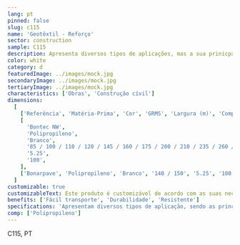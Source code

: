 ```yaml
---
lang: pt
pinned: false
slug: c115
name: 'Geotêxtil - Reforço'
sector: construction
sample: C115
description: Apresenta diversos tipos de aplicações, mas a sua prinicpal função é conceder a melhoria dos solos em termos de reforço e separação.
color: white
category: d
featuredImage: ../images/mock.jpg
secondaryImage: ../images/mock.jpg
tertiaryImage: ../images/mock.jpg
characteristics: ['Obras', 'Construção cívil']
dimensions:
  [
    ['Referência', 'Matéria-Prima', 'Cor', 'GRMS', 'Largura (m)', 'Comprimento (m)'],
    [
      'Bontec NW',
      'Polipropileno',
      'Branco',
      '85 / 100 / 110 / 120 / 145 / 160 / 175 / 200 / 210 / 235 / 260 / 300 / 325 / 360 / 385 / 500',
      '5.25',
      '100',
    ],
    ['Bonarpave', 'Polipropileno', 'Branco', '140 / 150', '5.25', '100'],
  ]
customizable: true
customizableText: Este produto é customizável de acordo com as suas necessidades. Contacte-nos para mais informações.
benefits: ['Fácil transporte', 'Durabilidade', 'Resistente']
specifications: 'Apresentam diversos tipos de aplicação, sendo as principais funções a separação/drenagem e reforço.'
comp: ['Polipropileno']
---
```


C115, PT
